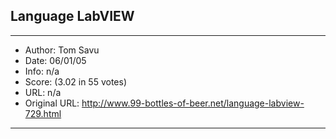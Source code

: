 
## Language LabVIEW ##
---
- Author: Tom Savu
- Date: 06/01/05
- Info: n/a
- Score:  (3.02 in 55 votes)
- URL: n/a
- Original URL: http://www.99-bottles-of-beer.net/language-labview-729.html
---

``````